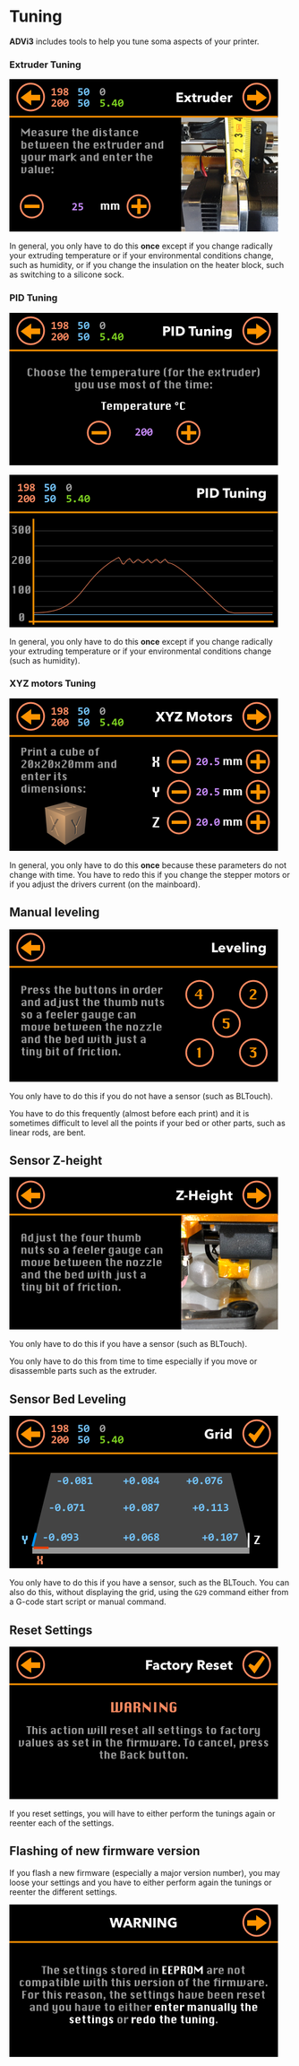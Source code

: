 # Tuning

**ADVi3** includes tools to help you tune soma aspects of your printer.

### Extruder Tuning

![](assets/ExtruderTuningMeasure.png)

In general, you only have to do this **once** except if you change radically your extruding temperature or if your environmental conditions change, such as humidity, or if you change the insulation on the heater block, such as switching to a silicone sock.

### PID Tuning

![](assets/PIDTuning1.png)

![](assets/PIDTuning2.png)

In general, you only have to do this **once** except if you change radically your extruding temperature or if your environmental conditions change (such as humidity).

### XYZ motors Tuning

![](assets/MotorsTuning.png)

In general, you only have to do this **once** because these parameters do not change with time. You have to redo this if you change the stepper motors or if you adjust the drivers current (on the mainboard).

## Manual leveling

![](assets/ManualLeveling.png)

You only have to do this if you do not have a sensor (such as BLTouch).

You have to do this frequently (almost before each print) and it is sometimes difficult to level all the points if your bed or other parts, such as linear rods, are bent.

## Sensor Z-height

![](assets/ZHeightLeveling.png)

You only have to do this if you have a sensor (such as BLTouch).

You only have to do this from time to time especially if you move or disassemble parts such as the extruder.

## Sensor Bed Leveling

![](assets/SensorGrid.png)

You only have to do this if you have a sensor, such as the BLTouch. You can also do this, without displaying the grid, using the `G29` command either from a G-code start script or manual command.

## Reset Settings

![](assets/FactoryReset.png)

If you reset settings, you will have to either perform the tunings again or reenter each of the settings.

## Flashing of new firmware version

If you flash a new firmware (especially a major version number), you may loose your settings and you have to either perform again the tunings or reenter the different settings.

![](assets/EEPROMMismatch.png)



